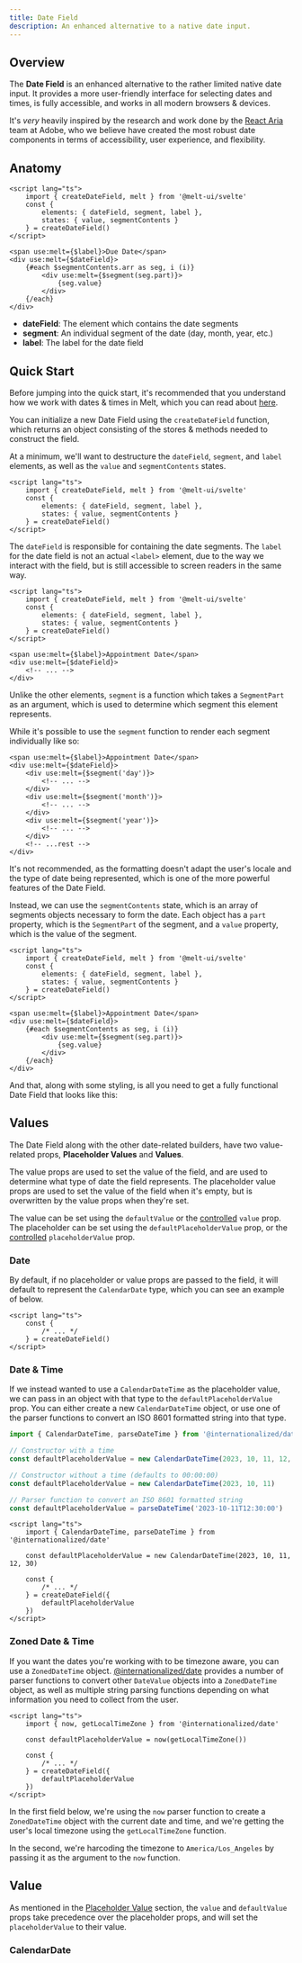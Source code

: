```yaml
---
title: Date Field
description: An enhanced alternative to a native date input.
---
```


<script>
	import { Preview, Callout } from '$docs/components'
	export let snippets
	export let previews
</script>

## Overview

The **Date Field** is an enhanced alternative to the rather limited native date input. It provides a
more user-friendly interface for selecting dates and times, is fully accessible, and works in all
modern browsers & devices.

It's _very_ heavily inspired by the research and work done by the
[React Aria](https://react-spectrum.adobe.com/react-aria/) team at Adobe, who we believe have
created the most robust date components in terms of accessibility, user experience, and flexibility.

## Anatomy

```svelte
<script lang="ts">
	import { createDateField, melt } from '@melt-ui/svelte'
	const {
		elements: { dateField, segment, label },
		states: { value, segmentContents }
	} = createDateField()
</script>

<span use:melt={$label}>Due Date</span>
<div use:melt={$dateField}>
	{#each $segmentContents.arr as seg, i (i)}
		<div use:melt={$segment(seg.part)}>
			{seg.value}
		</div>
	{/each}
</div>
```

- **dateField**: The element which contains the date segments
- **segment**: An individual segment of the date (day, month, year, etc.)
- **label**: The label for the date field

## Quick Start

<Callout type="warning">
Before jumping into the quick start, it's recommended that you understand how we work with dates &
times in Melt, which you can read about <a href="/docs/dates-and-times" target="_blank">here</a>.
</Callout>

You can initialize a new Date Field using the `createDateField` function, which returns an object
consisting of the stores & methods needed to construct the field.

At a minimum, we'll want to destructure the `dateField`, `segment`, and `label` elements, as well
as the `value` and `segmentContents` states.

```svelte
<script lang="ts">
	import { createDateField, melt } from '@melt-ui/svelte'
	const {
		elements: { dateField, segment, label },
		states: { value, segmentContents }
	} = createDateField()
</script>
```

The `dateField` is responsible for containing the date segments. The `label` for the date field is
not an actual `<label>` element, due to the way we interact with the field, but is still accessible
to screen readers in the same way.

```svelte
<script lang="ts">
	import { createDateField, melt } from '@melt-ui/svelte'
	const {
		elements: { dateField, segment, label },
		states: { value, segmentContents }
	} = createDateField()
</script>

<span use:melt={$label}>Appointment Date</span>
<div use:melt={$dateField}>
	<!-- ... -->
</div>
```

Unlike the other elements, `segment` is a function which takes a `SegmentPart` as an argument,
which is used to determine which segment this element represents.

While it's possible to use the `segment` function to render each segment individually like so:

```svelte
<span use:melt={$label}>Appointment Date</span>
<div use:melt={$dateField}>
	<div use:melt={$segment('day')}>
		<!-- ... -->
	</div>
	<div use:melt={$segment('month')}>
		<!-- ... -->
	</div>
	<div use:melt={$segment('year')}>
		<!-- ... -->
	</div>
	<!-- ...rest -->
</div>
```

It's not recommended, as the formatting doesn't adapt the user's locale and the type of
date being represented, which is one of the more powerful features of the Date Field.

Instead, we can use the `segmentContents` state, which is an array of segments objects necessary to form the date. Each object has a `part` property, which is the `SegmentPart` of the segment, and a `value` property, which is the value of the segment.

```svelte {11-15}
<script lang="ts">
	import { createDateField, melt } from '@melt-ui/svelte'
	const {
		elements: { dateField, segment, label },
		states: { value, segmentContents }
	} = createDateField()
</script>

<span use:melt={$label}>Appointment Date</span>
<div use:melt={$dateField}>
	{#each $segmentContents as seg, i (i)}
		<div use:melt={$segment(seg.part)}>
			{seg.value}
		</div>
	{/each}
</div>
```

And that, along with some styling, is all you need to get a fully functional Date Field that looks like this:

<Preview code={snippets.quickStart}>
	<svelte:component this={previews.quickStart} />
</Preview>

## Values

The Date Field along with the other date-related builders, have two value-related props,
**Placeholder Values** and **Values**.

The value props are used to set the value of the field, and are used to determine what type of date
the field represents. The placeholder value props are used to set the value of the field when it's
empty, but is overwritten by the value props when they're set.

The value can be set using the `defaultValue` or the [controlled](/docs/controlled) `value` prop.
The placeholder can be set using the `defaultPlaceholderValue` prop, or the
[controlled](/docs/controlled) `placeholderValue` prop.

### Date

By default, if no placeholder or value props are passed to the field, it will default to represent
the `CalendarDate` type, which you can see an example of below.

```svelte
<script lang="ts">
	const {
		/* ... */
	} = createDateField()
</script>
```

<Preview code={snippets.main}>
	<svelte:component this={previews.main} />
</Preview>

### Date & Time

If we instead wanted to use a `CalendarDateTime` as the placeholder value, we can pass in an object
with that type to the `defaultPlaceholderValue` prop. You can either create a new `CalendarDateTime`
object, or use one of the parser functions to convert an ISO 8601 formatted string into that type.

```ts title="A few ways to create a CalendarDateTime"
import { CalendarDateTime, parseDateTime } from '@internationalized/date'

// Constructor with a time
const defaultPlaceholderValue = new CalendarDateTime(2023, 10, 11, 12, 30)

// Constructor without a time (defaults to 00:00:00)
const defaultPlaceholderValue = new CalendarDateTime(2023, 10, 11)

// Parser function to convert an ISO 8601 formatted string
const defaultPlaceholderValue = parseDateTime('2023-10-11T12:30:00')
```

```svelte {4,7}
<script lang="ts">
	import { CalendarDateTime, parseDateTime } from '@internationalized/date'

	const defaultPlaceholderValue = new CalendarDateTime(2023, 10, 11, 12, 30)

	const {
		/* ... */
	} = createDateField({
		defaultPlaceholderValue
	})
</script>
```

<Preview code={snippets.dtPlaceholder}>
	<svelte:component this={previews.dtPlaceholder} />
</Preview>

### Zoned Date & Time

If you want the dates you're working with to be timezone aware, you can use a `ZonedDateTime`
object.
[@internationalized/date](https://react-spectrum.adobe.com/internationalized/date/index.html)
provides a number of parser functions to convert other `DateValue` objects into a `ZonedDateTime`
object, as well as multiple string parsing functions depending on what information you need to
collect from the user.

```svelte {4,7}
<script lang="ts">
	import { now, getLocalTimeZone } from '@internationalized/date'

	const defaultPlaceholderValue = now(getLocalTimeZone())

	const {
		/* ... */
	} = createDateField({
		defaultPlaceholderValue
	})
</script>
```

In the first field below, we're using the `now` parser function to create a `ZonedDateTime` object
with the current date and time, and we're getting the user's local timezone using the
`getLocalTimeZone` function.

In the second, we're harcoding the timezone to `America/Los_Angeles` by passing it as the argument
to the `now` function.

<Preview code={snippets.zdtPlaceholder}>
	<svelte:component this={previews.zdtPlaceholder} />
</Preview>

## Value

As mentioned in the [Placeholder Value](#placeholder-value) section, the `value` and `defaultValue`
props take precedence over the placeholder props, and will set the `placeholderValue` to their
value.

### CalendarDate

```svelte




```
